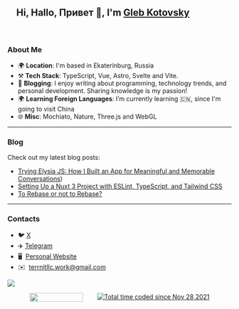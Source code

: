 <div align="start" style="background-image: url('https://pic.longtao.fun/pics/24/8712160154167691113610916885165716016931_gopic_.gif'); background-size: cover; background-position: center; padding: 20px;">
    <h2>Hi, Hallo, Привет 👋, I'm <a href="https://terrnit.com">Gleb Kotovsky</a></h3>
</div>

### About Me

* 🌍 **Location**: I'm based in Ekaterinburg, Russia  
* ⚒️​  **Tech Stack**: TypeScript, Vue, Astro, Svelte and Vite.
* 📝 **Blogging**: I enjoy writing about programming, technology trends, and personal development. Sharing knowledge is my passion!  
* 🌍 **Learning Foreign Languages**: I’m currently learning 🇨🇳, since I'm going to visit China 
* 🌐 **Misc**: Mochiato, Nature, Three.js and WebGL  


---

### Blog

Check out my latest blog posts:
- [Trying Elysia JS: How I Built an App for Meaningful and Memorable Conversations](https://www.terrnit.com/articles/04-trying-elysia-js-how-i-built-an-app-for-meaningful-and-memorable-conversations)) 
- [Setting Up a Nuxt 3 Project with ESLint, TypeScript, and Tailwind CSS](https://www.terrnit.com/articles/00-setting-up-nuxt-eslint-typescript-app)
- [To Rebase or not to Rebase?](https://dev.to/gaundergod/to-rebase-or-not-to-rebase-4m0)


---

### Contacts

- 🐦​  [X](https://x.com/gaundergod)
- ✈️​  [Telegram](https://t.me/terrnit)
- 🖥️  [Personal Website](https://terrnit.com)
- ✉️  [terrnitllc.work@gmail.com](mailto:terrnitllc.work@gmail.com)

![](https://hit.yhype.me/github/profile?user_id=104818206)

<div style="display: flex; justify-content: center; gap: 2rem">
     <img src="https://komarev.com/ghpvc/?username=terrnitllc&color=orange"  width="120" height="20"/>    
     <a href="https://wakatime.com/@4016d1b7-d562-4259-b50d-efb21a5f523f">
         <img src="https://wakatime.com/badge/user/4016d1b7-d562-4259-b50d-efb21a5f523f.svg" alt="Total time coded since Nov 28 2021" />
     </a>
</div>
